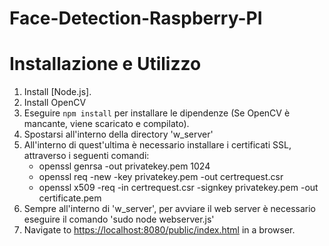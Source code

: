 # Face-Detection-Raspberry-PI

# Installazione e Utilizzo

1. Install [Node.js].
1. Install OpenCV
1. Eseguire `npm install` per installare le dipendenze (Se OpenCV è mancante, viene scaricato e compilato).
1. Spostarsi all'interno della directory 'w_server'
1. All'interno di quest'ultima è necessario installare i certificati SSL, attraverso i seguenti comandi:
      - openssl genrsa -out privatekey.pem 1024 
      - openssl req -new -key privatekey.pem -out certrequest.csr 
      - openssl x509 -req -in certrequest.csr -signkey privatekey.pem -out certificate.pem
1. Sempre all'interno di 'w_server', per avviare il web server è necessario eseguire il comando 'sudo node webserver.js'
1. Navigate to [https://localhost:8080/public/index.html](https://localhost:8080/public/index.html) in a browser.
